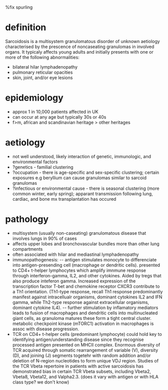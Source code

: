 %fix spurling

# definition

Sarcoidosis is a multisystem granulomatous disorder of unknown aetiology characterised by the prescence of noncaseating granulomas in involved organs. It typicaly affects young adults and initially presents with one or more of the following abnormalities:

- bilateral hilar lymphadenopathy
- pulmonary reticular opacities
- skin, joint, and/or eye lesions

# epidemiology

- approx 1 in 10,000 patients affected in UK
- can occur at any age but typically 30s or 40s
- f>m, african and scandinavian heritage > other heritages

# aetiology

- not well understood, likely interaction of genetic, immunologic, and environmental factors
- ?genetics - familial clustering
- ?occupation - there is age-specific and sex-specific clustering; certain exposures e.g beryllium can cause granulomas similar to sarcoid granulomas
- ?infectious or environmental cause - there is seasonal clustering (more common winter, early spring); apparant transmission following lung, cardiac, and bone mx transplantation has occured

# pathology

- multisystem (usually non-caseating) granulomatous disease that involves lungs in 90% of cases
- affects upper lobes and bronchovascular bundles more than other lung compartments
- often associated with hilar and mediastinal lymphadenopathy
- immunopathogenesis: 
-- antigen stimulates monocyte to differenciate into antigen-presending cell (macrophage or dendritic cells). presented to CD4+ t-helper lymphocytes which amplify imnmune response through interferon-gamma, IL2, and other cytokines. Aided by tregs that also produce inteferon gamma.  Increased expression of the transcription factor T-bet and chemokine receptor CXCR3 contribute to a Th1 orientation. (Th1-type response, recall Th1 response predominantly manifest against intracellualr organisms, dominant cytokines IL2 and IFN gamma, while Th2-type response against extracellular organisms, dominant cytokine IL4).
-- further stimulation by inflamatory mediators leads to fusion of macrophages and dendritic cells into multinucleated giant cells, as granuloma matures these form a tight central cluster. metabolic checkpoint kinase (mTORC1) activation in macrophages is assoc with disease progression.
- TCR on CD4+ t-helper cells (predominant lymphocyte) could hold key to identifying antigen/understanding disease since they recognise processed antigen presented on MHCII complex. Enormous diversity of TCR acquired through somatic rearrangement of variable (V), diversity (D), and joining (J) segments togetehr with random addition and/or deletion of N-region nucleotides to form unique VDJ region. Studies of the TCR Vbeta repertoire in patients with active sarcoidosis has demonstrated bias in certain TCR Vbeta subsets, including Vbeta2, Vbeta8, Vbeta12, and Valpha2.3. (does it vary with antigen or with HLA class type? we don't know)






